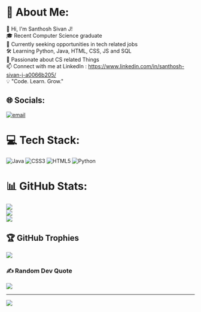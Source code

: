 # 💫 About Me:
👋 Hi, I'm Santhosh Sivan J! <br>🎓 Recent Computer Science graduate <br>💼 Currently seeking opportunities in tech related jobs<br>🛠️ Learning Python, Java, HTML, CSS, JS and SQL <br>🌟 Passionate about CS related Things<br>📫 Connect with me at LinkedIn : https://www.linkedin.com/in/santhosh-sivan-j-a0066b205/<br>💡 "Code. Learn. Grow."


## 🌐 Socials:
[![email](https://img.shields.io/badge/Email-D14836?logo=gmail&logoColor=white)](mailto:2002santhoshsivan@gmail.com) 

# 💻 Tech Stack:
![Java](https://img.shields.io/badge/java-%23ED8B00.svg?style=for-the-badge&logo=openjdk&logoColor=white) ![CSS3](https://img.shields.io/badge/css3-%231572B6.svg?style=for-the-badge&logo=css3&logoColor=white) ![HTML5](https://img.shields.io/badge/html5-%23E34F26.svg?style=for-the-badge&logo=html5&logoColor=white) ![Python](https://img.shields.io/badge/python-3670A0?style=for-the-badge&logo=python&logoColor=ffdd54)
# 📊 GitHub Stats:
![](https://github-readme-stats.vercel.app/api?username=SanthoshSivan18&theme=dark&hide_border=false&include_all_commits=false&count_private=false)<br/>
![](https://github-readme-streak-stats.herokuapp.com/?user=SanthoshSivan18&theme=dark&hide_border=false)<br/>
![](https://github-readme-stats.vercel.app/api/top-langs/?username=SanthoshSivan18&theme=dark&hide_border=false&include_all_commits=false&count_private=false&layout=compact)

## 🏆 GitHub Trophies
![](https://github-profile-trophy.vercel.app/?username=SanthoshSivan18&theme=dracula&no-frame=false&no-bg=true&margin-w=4)

### ✍️ Random Dev Quote
![](https://quotes-github-readme.vercel.app/api?type=horizontal&theme=radical)

---
[![](https://visitcount.itsvg.in/api?id=SanthoshSivan18&icon=1&color=13)](https://visitcount.itsvg.in)

<!-- Proudly created with GPRM ( https://gprm.itsvg.in ) -->

